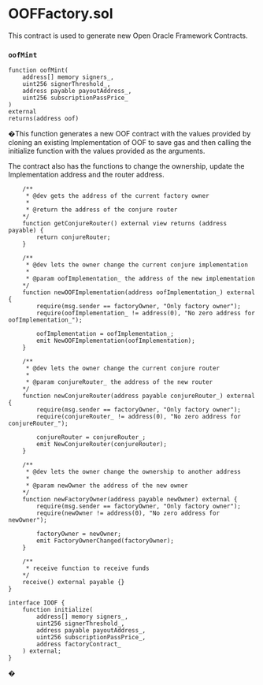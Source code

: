 # OOFFactory.sol

This contract is used to generate new Open Oracle Framework Contracts.

### `oofMint`

```
function oofMint(
    address[] memory signers_,
    uint256 signerThreshold_,
    address payable payoutAddress_,
    uint256 subscriptionPassPrice_
)
external
returns(address oof)
```

�This function generates a new OOF contract with the values provided by cloning an existing Implementation of OOF to save gas and then calling the initialize function with the values provided as the arguments.

The contract also has the functions to change the ownership, update the Implementation address and the router address.

```
    /**
     * @dev gets the address of the current factory owner
     *
     * @return the address of the conjure router
    */
    function getConjureRouter() external view returns (address payable) {
        return conjureRouter;
    }

    /**
     * @dev lets the owner change the current conjure implementation
     *
     * @param oofImplementation_ the address of the new implementation
    */
    function newOOFImplementation(address oofImplementation_) external {
        require(msg.sender == factoryOwner, "Only factory owner");
        require(oofImplementation_ != address(0), "No zero address for oofImplementation_");

        oofImplementation = oofImplementation_;
        emit NewOOFImplementation(oofImplementation);
    }

    /**
     * @dev lets the owner change the current conjure router
     *
     * @param conjureRouter_ the address of the new router
    */
    function newConjureRouter(address payable conjureRouter_) external {
        require(msg.sender == factoryOwner, "Only factory owner");
        require(conjureRouter_ != address(0), "No zero address for conjureRouter_");

        conjureRouter = conjureRouter_;
        emit NewConjureRouter(conjureRouter);
    }

    /**
     * @dev lets the owner change the ownership to another address
     *
     * @param newOwner the address of the new owner
    */
    function newFactoryOwner(address payable newOwner) external {
        require(msg.sender == factoryOwner, "Only factory owner");
        require(newOwner != address(0), "No zero address for newOwner");

        factoryOwner = newOwner;
        emit FactoryOwnerChanged(factoryOwner);
    }

    /**
     * receive function to receive funds
    */
    receive() external payable {}
}

interface IOOF {
    function initialize(
        address[] memory signers_,
        uint256 signerThreshold_,
        address payable payoutAddress_,
        uint256 subscriptionPassPrice_,
        address factoryContract_
    ) external;
}
```

�
